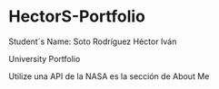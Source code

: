 # HectorS-Portfolio
Student´s Name: Soto Rodríguez Héctor Iván

University Portfolio

Utilize una API de la NASA es la sección de About Me


